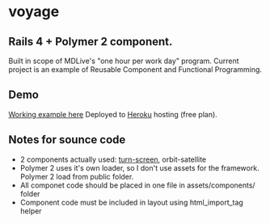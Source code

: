 # voyage
## Rails 4 + Polymer 2 component.
Built in scope of MDLive's "one hour per work day" program.
Current project is an example of Reusable Component and Functional Programming.

## Demo
[Working example here](https://rocky-castle-48449.herokuapp.com/earth)
Deployed to [Heroku](http://heroku.com) hosting (free plan).

## Notes for sounce code
- 2 components actually used: [turn-screen](https://github.com/ivanko763/turn-screen), orbit-satellite
- Polymer 2 uses it's own loader, so I don't use assets for the framework. Polymer 2 load from public folder.
- All componet code should be placed in one file in assets/components/<component-name> folder
- Component code must be included in layout using html_import_tag helper
